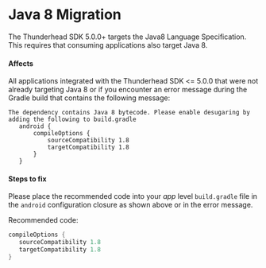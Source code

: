 # Java 8 Migration

The Thunderhead SDK 5.0.0+ targets the Java8 Language Specification.  This requires that consuming applications also target Java 8.

#### Affects

All applications integrated with the Thunderhead SDK <= 5.0.0 that were not already targeting Java 8 or
if you encounter an error message during the Gradle build that contains the following message:

```
The dependency contains Java 8 bytecode. Please enable desugaring by adding the following to build.gradle
   android {
       compileOptions {
           sourceCompatibility 1.8
           targetCompatibility 1.8
       }
   }
```

#### Steps to fix

Please place the recommended code into your _app_ level `build.gradle` file in the `android` configuration closure as shown above or in the error message.

Recommended code:
```groovy
compileOptions {
   sourceCompatibility 1.8
   targetCompatibility 1.8
}
```
